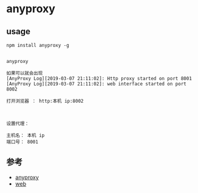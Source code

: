 # anyproxy


## usage

```
npm install anyproxy -g


anyproxy

如果可以就会出现
[AnyProxy Log][2019-03-07 21:11:02]: Http proxy started on port 8001
[AnyProxy Log][2019-03-07 21:11:02]: web interface started on port 8002

打开浏览器 ： http:本机 ip:8002



设置代理：

主机名： 本机 ip
端口号： 8001
```

## 参考
- [anyproxy](https://github.com/alibaba/anyproxy)
- [web](http://anyproxy.io)
